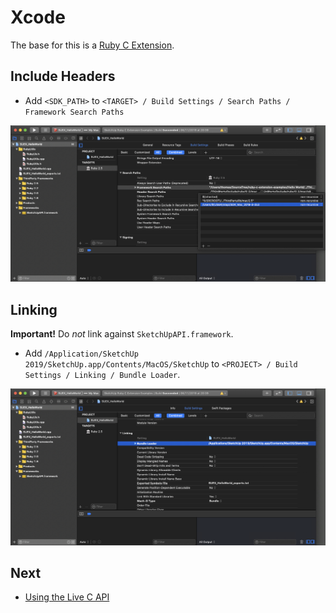 # Xcode

The base for this is a [Ruby C Extension](https://github.com/SketchUp/ruby-c-extension-examples).

## Include Headers

* Add `<SDK_PATH>` to `<TARGET> / Build Settings / Search Paths / Framework Search Paths`

![](images/xcode-framework-search-path.png)

## Linking

**Important!** Do *not* link against `SketchUpAPI.framework`.

* Add `/Application/SketchUp 2019/SketchUp.app/Contents/MacOS/SketchUp` to `<PROJECT> / Build Settings / Linking / Bundle Loader`.

![](images/xcode-bundle-loader.png)


## Next

* [Using the Live C API](using-live-c-api.md)

